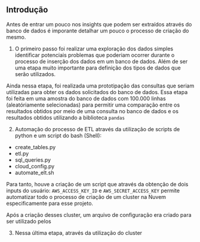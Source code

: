 ## Introdução 

Antes de entrar um pouco nos insights que podem ser extraídos através do banco de dados é imporante detalhar um pouco o processo de criação do mesmo. 


1. O primeiro passo foi realizar uma exploração dos dados simples identificar potenciais problemas que poderiam ocorrer durante o processo de inserção dos dados em um banco de dados. Além de ser uma etapa muito importante para definição dos tipos de dados que serão utilizados. 


Ainda nessa etapa, foi realizada uma prototipação das consultas que seriam utilizadas para obter os dados solicitados do banco de dados. Essa etapa foi feita em uma amostra do banco de dados com 100.000 linhas (aleatóriamente selecionadas) para permitir uma comparação entre os resultados obtidos por meio de uma consulta no banco de dados e os resultados obtidos utilizando a biblioteca `pandas`

2. Automação do processo de ETL através da utilização de scripts de python e um script do bash (Shell):
  - create_tables.py
  - etl.py
  - sql_queries.py
  - cloud_config.py
  - automate_elt.sh
  
Para tanto, houve a criação de um script que através da obtenção de dois inputs do usuário: `AWS_ACCESS_KEY_ID` e `AWS_SECRET_ACCESS_KEY` permite automatizar todo o processo de criação de um cluster na Nuvem especificamente para esse projeto.

Após a criação desses cluster, um arquivo de configuração era criado para ser utilizado pelos

  
3. Nessa última etapa, através da utilização do cluster 
    